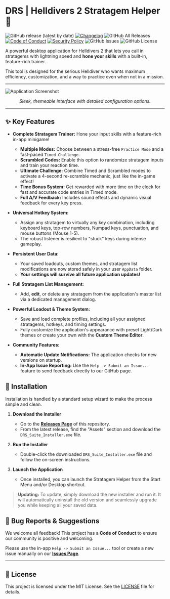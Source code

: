 # DRS | Helldivers 2 Stratagem Helper 🚀

![GitHub release (latest by date)](https://img.shields.io/github/v/release/DevRightStudios/Stratagem-Helper?style=for-the-badge)
[![Changelog](https://img.shields.io/badge/changelog-gray?style=for-the-badge)](CHANGELOG.md)
![GitHub All Releases](https://img.shields.io/github/downloads/DevRightStudios/Stratagem-Helper/total?style=for-the-badge)
[![Code of Conduct](https://img.shields.io/badge/Contributor%20Covenant-2.1-4baaaa.svg?style=for-the-badge)](CODE_OF_CONDUCT.md)
[![Security Policy](https://img.shields.io/badge/Security-Policy-blue.svg?style=for-the-badge)](SECURITY.md)
![GitHub Issues](https://img.shields.io/github/issues/DevRightStudios/Stratagem-Helper?style=for-the-badge)
![GitHub License](https://img.shields.io/github/license/DevRightStudios/Stratagem-Helper?style=for-the-badge&cache_bust=1)

A powerful desktop application for Helldivers 2 that lets you call in stratagems with lightning speed and **hone your skills** with a built-in, feature-rich trainer.

This tool is designed for the serious Helldiver who wants maximum efficiency, customization, and a way to practice even when not in a mission.

---

![Application Screenshot](https://devrightstudios.com/images/stratagem_helper.png?v=3.0.0) 
*<p align="center">Sleek, themeable interface with detailed configuration options.</p>*

---

## ✨ Key Features

* **Complete Stratagem Trainer:** Hone your input skills with a feature-rich in-app minigame!
    * **Multiple Modes:** Choose between a stress-free `Practice Mode` and a fast-paced `Timed Challenge`.
    * **Scrambled Codes:** Enable this option to randomize stratagem inputs and train your reaction time.
    * **Ultimate Challenge:** Combine Timed and Scrambled modes to activate a 4-second re-scramble mechanic, just like the in-game effect!
    * **Time Bonus System:** Get rewarded with more time on the clock for fast and accurate code entries in Timed mode.
    * **Full A/V Feedback:** Includes sound effects and dynamic visual feedback for every key press.

* **Universal Hotkey System:**
    * Assign any stratagem to virtually any key combination, including keyboard keys, top-row numbers, Numpad keys, punctuation, and mouse buttons (Mouse 1-5).
    * The robust listener is resilient to "stuck" keys during intense gameplay.

* **Persistent User Data:**
    * Your saved loadouts, custom themes, and stratagem list modifications are now stored safely in your user `AppData` folder.
    * **Your settings will survive all future application updates!**

* **Full Stratagem List Management:**
    * Add, **edit**, or delete any stratagem from the application's master list via a dedicated management dialog.

* **Powerful Loadout & Theme System:**
    * Save and load complete profiles, including all your assigned stratagems, hotkeys, and timing settings.
    * Fully customize the application's appearance with preset Light/Dark themes or create your own with the **Custom Theme Editor**.

* **Community Features:**
    * **Automatic Update Notifications:** The application checks for new versions on startup.
    * **In-App Issue Reporting:** Use the `Help -> Submit an Issue...` feature to send feedback directly to our GitHub page.

## 💾 Installation

Installation is handled by a standard setup wizard to make the process simple and clean.

1.  **Download the Installer**
    * Go to the [**Releases Page**](https://github.com/DevRightStudios/Stratagem-Helper/releases) of this repository.
    * From the latest release, find the "Assets" section and download the `DRS_Suite_Installer.exe` file.

2.  **Run the Installer**
    * Double-click the downloaded `DRS_Suite_Installer.exe` file and follow the on-screen instructions.

3.  **Launch the Application**
    * Once installed, you can launch the Stratagem Helper from the Start Menu and/or Desktop shortcut.

> **Updating:** To update, simply download the new installer and run it. It will automatically uninstall the old version and seamlessly upgrade you while keeping all your saved data.

## 🐛 Bug Reports & Suggestions

We welcome all feedback! This project has a **Code of Conduct** to ensure our community is positive and welcoming.

Please use the in-app `Help -> Submit an Issue...` tool or create a new issue manually on our [**Issues Page**](https://github.com/DevRightStudios/Stratagem-Helper/issues).

---

## 📜 License

This project is licensed under the MIT License. See the [LICENSE](LICENSE) file for details.

